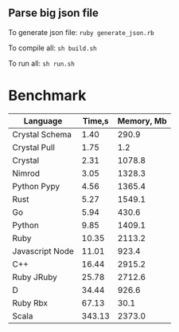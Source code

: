 Parse big json file
-------------------

To generate json file: `ruby generate_json.rb`

To compile all: `sh build.sh`

To run all: `sh run.sh`

# Benchmark

| Language        | Time,s  | Memory, Mb |
| --------------- | ------- | ---------- |
| Crystal Schema  | 1.40    | 290.9      |
| Crystal Pull    | 1.75    | 1.2        |
| Crystal         | 2.31    | 1078.8     |
| Nimrod          | 3.05    | 1328.3     |
| Python Pypy     | 4.56    | 1365.4     |
| Rust            | 5.27    | 1549.1     |
| Go              | 5.94    | 430.6      |
| Python          | 9.85    | 1409.1     |
| Ruby            | 10.35   | 2113.2     |
| Javascript Node | 11.01   | 923.4      |
| C++             | 16.44   | 2915.2     |
| Ruby JRuby      | 25.78   | 2712.6     |
| D               | 34.44   | 926.6      |
| Ruby Rbx        | 67.13   | 30.1       |
| Scala           | 343.13  | 2373.0     |

